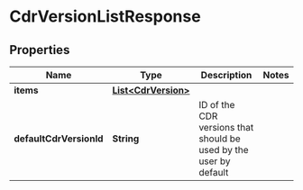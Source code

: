 
# CdrVersionListResponse

## Properties
Name | Type | Description | Notes
------------ | ------------- | ------------- | -------------
**items** | [**List&lt;CdrVersion&gt;**](CdrVersion.md) |  | 
**defaultCdrVersionId** | **String** | ID of the CDR versions that should be used by the user by default | 



